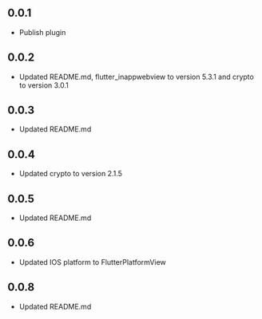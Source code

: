 ## 0.0.1
* Publish plugin
## 0.0.2
* Updated README.md, flutter_inappwebview to version 5.3.1 and crypto to version 3.0.1
## 0.0.3
* Updated README.md
## 0.0.4
* Updated crypto to version 2.1.5
## 0.0.5
* Updated README.md
## 0.0.6
* Updated IOS platform to FlutterPlatformView
## 0.0.8
* Updated README.md